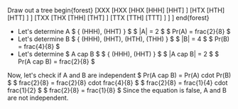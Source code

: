 Draw out a tree 
begin{forest}
[XXX
[HXX
[HHX
[HHH]
[HHT]
]
[HTX
[HTH]
[HTT]
]
]
[TXX
[THX
[THH]
[THT]
]
[TTX
[TTH]
[TTT]
]
]
]
end{forest}
<ul>
<li> Let's determine A 
$ { (HHH), (HHT) } $ 
$ |A| = 2 $ 
$ Pr(A) = frac{2}{8} $
	<li> Let's determine B 
	      $ { (HHH), (HHT), (HTH), (THH) } $ 
	      $ |B| = 4 $ 
	      $ Pr(B) = frac{4}{8} $
	<li> Let's determine $ A cap B $ 
	      $ { (HHH), (HHT) } $ 
	      $ |A cap B| = 2 $ 
	      $ Pr(A cap B) = frac{2}{8} $
</ul>
Now, let's check if A and B are independent 
$ Pr(A cap B) = Pr(A) cdot Pr(B) $ 
$ frac{2}{8} = frac{2}{8} cdot frac{4}{8} $ 
$ frac{2}{8} = frac{1}{4} cdot frac{1}{2} $ 
$ frac{2}{8} = frac{1}{8} $ 
Since the equation is false, A and B are not independent.
